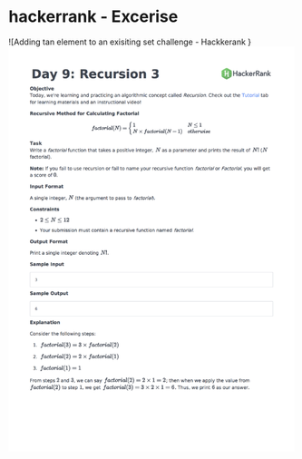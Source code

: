 # hackerrank - Excerise 

 ![Adding tan element to an exisiting set challenge - Hackkerank }
 <img src="https://github.com/Bal2018/hackerrank/blob/master/Images/30-recursion.png?raw=true">
